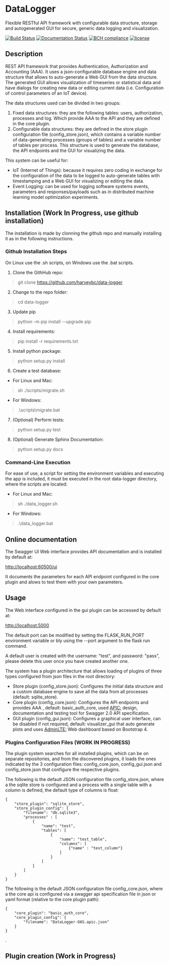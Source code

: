 # DataLogger

Flexible RESTful API framework with configurable data structure, storage and autogenerated GUI for secure, generic data logging and visualization. 

[![Build Status](https://www.travis-ci.com/harveybc/data-logger.svg?branch=master)](https://www.travis-ci.com/harveybc/data-logger)
[![Documentation Status](https://readthedocs.org/projects/docs/badge/?version=latest)](https://harveybc-data_logger.readthedocs.io/en/latest/)
[![BCH compliance](https://bettercodehub.com/edge/badge/harveybc/data_logger?branch=master)](https://bettercodehub.com/)
[![license](https://img.shields.io/github/license/mashape/apistatus.svg?maxAge=2592000)](https://github.com/harveybc/data_logger/blob/master/LICENSE)

## Description

REST API framework that provides Authentication, Authorization and Accounting (AAA). It uses a json-configurable database engine and data structure that allows to auto-generate a Web GUI from the data structure. The generated GUI allows visualization of timeseries or statistical data and have dialogs for creating new data or editing current data (i.e. Configuration of control parameters of an IoT device). 

The data structures used can be divided in two groups: 
1.	Fixed data structures: they are the following tables: users, authorization, processes and log. Which provide AAA to the API and they are defined in the core plugin.
2.	Configurable data structures: they are defined in the store plugin configuration file (config_store.json), which contains a variable number of data-generating processes (groups of tables) and a variable number of tables per process. This structure is used to generate the database, the API endpoints and the GUI for visualizing the data. 

This system can be useful for:
- IoT (Internet of Things): because it requires zero coding in exchange for the configuration of the data to be logged to auto-generate tables with timestamping and a Web GUI for visualizing or editing the data.
- Event Logging: can be used for logging software systems events, parameters and responses/payloads such as in distributed machine learning model optimization experiments.

## Installation (Work In Progress, use github installation)

The installation is made by clonning the github repo and manually installing it as in the following instructions.

### Github Installation Steps
On Linux use the .sh scripts, on Windows use the .bat scripts.

1. Clone the GithHub repo:   
> git clone https://github.com/harveybc/data-logger
2. Change to the repo folder:
> cd data-logger
3. Update pip
> python -m pip install --upgrade pip
4. Install requirements:
> pip install -r requirements.txt
5. Install python package:
> python setup.py install
6. Create a test database:

* For Linux and Mac:

> sh ./scripts/migrate.sh

* For Windows:

> .\scripts\migrate.bat

7. (Optional) Perform tests:
> python setup.py test
8. (Optional) Generate Sphinx Documentation:
> python setup.py docs


### Command-Line Execution

For ease of use, a script for setting the environment variables and executing the app is included, it must be executed in the root data-logger directory, where the scripts are located:

* For Linux and Mac:

> sh ./data_logger.sh

* For Windows:

> .\data_logger.bat

## Online documentation 

The Swagger UI Web interface provides API documentation and is installed by default at:

[http://localhost:60500/ui](http://localhost:5000/ui)

It documents the parameters for each API endpoint configured in the core plugin and alows to test them with your own parameters.

## Usage

The Web interface configured in the gui plugin can be accessed by default at:

[http://localhost:5000](http://localhost:5000)

The default port can be modified by setting the FLASK_RUN_PORT environment variable or bly using the --port argument to the flask run command.

A default user is created with the username: "test", and password: "pass", please delete this user once you have created another one.

The system has a plugin architecture that allows loading of plugins of three types configured from json files in the root directory:  
- Store plugin (config_store.json): Configures the initial data structure and a custom database engine to save all the data from all processes (default: sqlite_store).
- Core plugin (config_core.json): Configures the API endpoints and provides AAA , default: basic_auth_core, used [APIC:](https://github.com/bjdash/apic) design, documentation and testing tool for Swagger 2.0 API specification.
- GUI plugin (config_gui.json): Configures a graphical user interface, can be disabled if not required, default: visualizer_gui that auto generate plots and uses [AdminLTE:](https://github.com/ColorlibHQ/AdminLTE) Web dashboard based on Bootstrap 4.

### Plugins Configuration Files (WORK IN PROGRESS)

The plugin system searches for all installed plugins, which can be on separate repositories, and from the discovered plugins, it loads the ones indicated by the 3 configuration files: config_core.json, config_gui.json and config_store.json that configure the respective plugins.

The following is the default JSON configuration file config_store.json, where a the sqlite store is configured and a process with a single table with a column is defined, the default type of columns is float:

```
{
    "store_plugin": "sqlite_store",
    "store_plugin_config": {
        "filename": "db.sqlite3",
        "processes" : [
            {
                "name": "test",
                "tables": [ 	
                    {
                        "name": "test_table",
                        "columns": [
                            {"name" : "test_column"}
                        ]
                    }
                ]
            }
        ]
    }
}
```

The following is the default JSON configuration file config_core.json, where a the core api is configured via a swagger api specification file in json or yaml format (relative to the core plugin path):

```
{
    "core_plugin": "basic_auth_core", 
    "core_plugin_config": {
        "filename": "DataLogger-OAS.apic.json"
    }
}
```  
.

## Plugin creation (Work in Progress)
 




